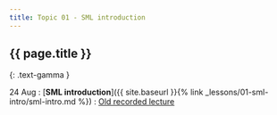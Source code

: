 ```yaml
---
title: Topic 01 - SML introduction
---
```


## {{ page.title }}
{: .text-gamma }

24 Aug
: [**SML introduction**]({{ site.baseurl }}{% link _lessons/01-sml-intro/sml-intro.md %})
  : [Old recorded lecture](https://www.youtube.com/playlist?list=PLeIbBi3CwMZxjkRr595OVUL2GC3zCouTm)
